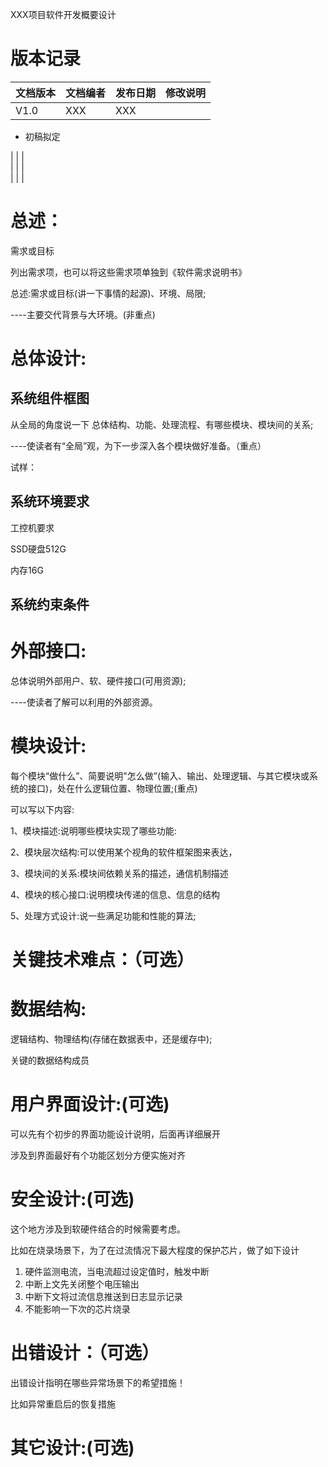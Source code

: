XXX项目软件开发概要设计

# 版本记录

**文档版本**| **文档编者**| **发布日期**| **修改说明**  
---|---|---|---  
V1.0| XXX| XXX|

  * 初稿拟定

  
| | |   
| | |   
| | |   
  
# 总述：

需求或目标

列出需求项，也可以将这些需求项单独到《软件需求说明书》

总述:需求或目标(讲一下事情的起源)、环境、局限;

\----主要交代背景与大环境。(非重点)

# 总体设计:

## 系统组件框图

从全局的角度说一下 总体结构、功能、处理流程、有哪些模块、模块间的关系;

\----使读者有“全局”观，为下一步深入各个模块做好准备。（重点）

试样：

## 系统环境要求

工控机要求

SSD硬盘512G

内存16G

## 系统约束条件

# 外部接口:

总体说明外部用户、软、硬件接口(可用资源);

\----使读者了解可以利用的外部资源。

# 模块设计:

每个模块“做什么”、简要说明"怎么做”(输入、输出、处理逻辑、与其它模块或系统的接口)，处在什么逻辑位置、物理位置;(重点)

可以写以下内容:

1、模块描述:说明哪些模块实现了哪些功能:

2、模块层次结构:可以使用某个视角的软件框架图来表达，

3、模块间的关系:模块间依赖关系的描述，通信机制描述

4、模块的核心接口:说明模块传递的信息、信息的结构

5、处理方式设计:说一些满足功能和性能的算法;

# 关键技术难点：（可选）

# 数据结构:

逻辑结构、物理结构(存储在数据表中，还是缓存中);

关键的数据结构成员

# 用户界面设计:(可选)

可以先有个初步的界面功能设计说明，后面再详细展开

涉及到界面最好有个功能区划分方便实施对齐

# 安全设计:(可选)

这个地方涉及到软硬件结合的时候需要考虑。

比如在烧录场景下，为了在过流情况下最大程度的保护芯片，做了如下设计

  1. 硬件监测电流，当电流超过设定值时，触发中断
  2. 中断上文先关闭整个电压输出
  3. 中断下文将过流信息推送到日志显示记录
  4. 不能影响一下次的芯片烧录

# 出错设计：（可选）

出错设计指明在哪些异常场景下的希望措施！

比如异常重启后的恢复措施

# 其它设计:(可选)


